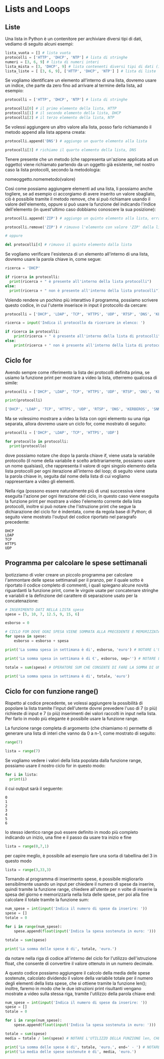 # Lists and Loops

## Liste

Una lista in Python è un contenitore per archiviare diversi tipi di dati, vediamo di seguito alcuni esempi:

~~~python
lista_vuota = [] # lista vuota
protocolli = ['HTTP', 'DHCP', 'NTP'] # lista di stringhe
numeri = [3, 6, 9] # lista di numeri interi
lista_mista = [3, 'DHCP', 9] # lista contenenti diversi tipi di dati (interi e stringhe)
lista_liste = [ [3, 6, 9], ['HTTP', 'DHCP', 'NTP'] ] # lista di liste
~~~

Se vogliamo identificare un elemento all'interno di una lista, dovremo usare un indice, che parte da zero fino ad arrivare al termine della lista, ad esempio:

~~~python
protocolli = ['HTTP', 'DHCP', 'NTP'] # lista di stringhe

protocolli[0] # il primo elemento della lista, HTTP
protocolli[1] # il secondo elemento della lista, DHCP
protocolli[2] # il terzo elemento della lista, NTP
~~~

Se volessi aggiungere un altro valore alla lista, posso farlo richiamando il metodo append alla lista appena creata:

~~~python
protocolli.append('DNS') # aggiungo un quarto elemento alla lista

protocolli[3] # richiamo il quarto elemento della lista, DNS
~~~

Tenere presente che un metodo (che rappresenta un'azione applicata ad un oggetto) viene richiamato partendo da un oggetto già esistente, nel nostro caso la lista protocolli, secondo la metodologia:

nomeoggetto.nomemetodo(valore)

Così come possiamo aggiungere elementi ad una lista, li possiamo anche togliere, se ad esempio ci accorgiamo di avere inserito un valore sbagliato, ciò è possibile tramite il metodo remove, che si può richiamare usando il valore dell'elemento, oppure si può usare la funzione del indicando l'indice dell'elemento (in quest'ultimo caso dobbiamo conoscere la sua posizione):

~~~python
protocolli.append('ZIP') # aggiungo un quinto elemento alla lista, errato

protocolli.remove('ZIP') # rimuovo l'elemento con valore 'ZIP' dalla lista

# oppure

del protocolli[4] # rimuovo il quinto elemento dalla lista
~~~

Se vogliamo verificare l'esistenza di un elemento all'interno di una lista, dovremo usare la parola chiave in, come segue:

~~~python
ricerca = 'DHCP'

if ricerca in protocolli:
  print(ricerca + " è presente all'interno della lista protocolli")
else:
  print(ricerca + " non è presente all'interno della lista protocolli")
~~~

Volendo rendere un pochino più interattivo il programma, possiamo scrivere questo codice, in cui l'utente inserisce in input il protocollo da cercare:

~~~python
protocolli = ['DHCP', 'LDAP', 'TCP', 'HTTPS', 'UDP', 'RTSP', 'DNS', 'KERBEROS', 'SNMP']

ricerca = input('Indica il protocollo da ricercare in elenco: ')

if ricerca in protocolli:
    print(ricerca + " è presente all'interno della lista di protocolli")
else:
    print(ricerca + " non è presente all'interno della lista di protocolli")
~~~

## Ciclo for

Avendo sempre come riferimento la lista dei protocolli definita prima, se usiamo la funzione print per mostrare a video la lista, otterremo qualcosa di simile:

~~~python
protocolli = ['DHCP', 'LDAP', 'TCP', 'HTTPS', 'UDP', 'RTSP', 'DNS', 'KERBEROS', 'SNMP']

print(protocolli)

['DHCP', 'LDAP', 'TCP', 'HTTPS', 'UDP', 'RTSP', 'DNS', 'KERBEROS', 'SNMP']
~~~

Ma se volessimo mostrare a video la lista con ogni elemento su una riga separata, allora dovremo usare un ciclo for, come mostrato di seguito:

~~~python
protocolli = ['DHCP', 'LDAP', 'TCP', 'HTTPS', 'UDP']

for protocollo in protocolli:
  print(protocollo)
~~~

dove possiamo notare che dopo la parola chiave if, viene usata la variabile protocollo (il nome della variabile è scelto arbitrariamente, possiamo usare un nome qualsiasi), che rappresenta il valore di ogni singolo elemento della lista protocolli per ogni iterazione all'interno del loop; di seguito viene usata la parola chiave in, seguita dal nome della lista di cui vogliamo rappresentare a video gli elementi.

Nella riga (possono essere naturalmente più di una) successiva viene eseguita l'azione per ogni iterazione del ciclo, in questo caso viene eseguita la funzione print per mostrare a video l'elemento corrente della lista protocolli, inoltre si può notare che l'istruzione print che segue la dichiarazione del ciclo for è indentata, come da regola base di Python; di seguito viene mostrato l'output del codice riportato nel paragrafo precedente:

~~~
DHCP
LDAP
TCP
HTTPS
UDP
~~~

## Programma per calcolare le spese settimanali

Ipotizziamo di voler creare un piccolo programma per calcolare l'ammontare delle spese settimanali per il pranzo, per il quale sotto è riportato il codice completo di commenti, i quali spiegano alcune novità riguardanti la funzione print, come le virgole usate per concatenare stringhe e variabili e la definzione del carattere di separazione usato per la concatenazione:

~~~python
# INSERIMENTO DATI NELLA LISTA spese
spese = [5, 10, 7, 12.5, 9, 15, 6]

esborso = 0

# CICLO FOR DOVE OGNI SPESA VIENE SOMMATA ALLA PRECEDENTE E MEMORIZZATA NELLA VARIABILE esborso
for spesa in spese:
    esborso = esborso + spesa

print('La somma spesa in settimana è di', esborso, 'euro') # NOTARE L'USO DELLE VIRGOLE PER SEPARARE STRINGHE E VARIABILI

print('La somma spesa in settimana è di €', esborso, sep='') # NOTARE L'USO DELL'OPERATORE SEP PER SEPARARE STRINGHE E VARIABILI

totale = sum(spese) # OPERATORE SUM CHE CONSENTE DI FARE LA SOMMA DI UNA LISTA

print('La somma spesa in settimana è di', totale, 'euro')
~~~

## Ciclo for con funzione range()

Rispetto al codice precedente, se volessi aggiungere la possibilità di popolare la lista tramite l'input dell'utente dovrei prevedere l'uso di 7 (o più) richieste di input e 7 (o più) inserimenti dei valori raccolti in input nella lista. Per farlo in modo più elegante è possibile usare la funzione range.

La funzione range completa di argomento (che chiamiamo n) permette di generare una lista di interi che vanno da 0 a n-1, come mostrato di seguito:

~~~python
range(7)

lista = range(7)
~~~

Se vogliamo vedere i valori della lista popolata dalla funzione range, possiamo usare il nostro ciclo for in questo modo:

~~~python
for i in lista:
  print(i)
~~~

il cui output sarà il seguente:

~~~
0
1
2
3
4
5
6
~~~

lo stesso identico range può essere definito in modo più completo indicando un inizio, una fine e il passo da usare tra inizio e fine

~~~python
lista = range(0,7,1)
~~~

per capire meglio, è possibile ad esempio fare una sorta di tabellina del 3 in questo modo

~~~python
lista = range(3,33,3)
~~~

Tornando al programma di inserimento spese, è possibile migliorarlo sensibilmente usando un input per chiedere il numero di spese da inserire, quindi tramite la funzione range, chiedere all'utente per n volte di inserire la spesa del giorno e memorizzarla nella lista delle spese, per poi alla fine calcolare il totale tramite la funzione sum:

~~~python
num_spese = int(input('Indica il numero di spese da inserire: '))
spese = []
totale = 0

for i in range(num_spese):
    spese.append(float(input('Indica la spesa sostenuta in euro: ')))

totale = sum(spese)

print('La somma delle spese è di', totale, 'euro.')
~~~

da notare nella riga di codice all'interno del ciclo for l'utilizzo dell'istruzione float, che consente di convertire il valore ottenuto in un numero decimale.

A questo codice possiamo aggiungere il calcolo della media delle spese sostenute, calcolato dividendo il valore della variabile totale per il numero degli elementi della lista spese, che si ottiene tramite la funzione len(); inoltre, faremo in modo che le due istruzioni print risultanti vengano mostrate a video sulla stessa riga, tramite l'utilizzo della parola chiave end:

~~~python
num_spese = int(input('Indica il numero di spese da inserire: '))
spese = []
totale = 0

for i in range(num_spese):
    spese.append(float(input('Indica la spesa sostenuta in euro: ')))

totale = sum(spese)
media = totale / len(spese) # NOTARE L'UTILIZZO DELLA FUNZIONE len, CHE CALCOLA IL NUMERO DI ELEMENTI DELLA LISTA spese

print('La somma delle spese è di', totale, 'euro.', end=' - ') # NOTARE L'UTILIZZO DELL'ISTRUZIONE end, SEGUITA DAL CARATTERE DI SEPARAZIONE RISPETTO ALLA SUCCESSIVA FUNZIONE PRINT
print('La media delle spese sostenute è di', media, 'euro.')
~~~